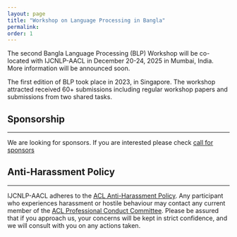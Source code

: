 ```yaml
---
layout: page
title: "Workshop on Language Processing in Bangla"
permalink:
order: 1
---
```


The second Bangla Language Processing (BLP) Workshop will be co-located with IJCNLP-AACL in December 20-24, 2025 in Mumbai, India. More information will be announced soon.

The first edition of BLP took place in 2023, in Singapore. The workshop attracted received 60+ submissions including regular workshop papers and submissions from two shared tasks.





<!--
## **Supported by**
-------------
-->


## **Sponsorship**    
-----------
We are looking for sponsors. If you are interested please check [call for sponsors](sponsors)


## **Anti-Harassment Policy**
-------------
IJCNLP-AACL adheres to the [ACL Anti-Harassment Policy](https://www.aclweb.org/adminwiki/index.php?title=Anti-Harassment_Policy). Any participant who experiences harassment or hostile behaviour may contact any current member of the [ACL Professional Conduct Committee](https://www.aclweb.org/adminwiki/index.php/Professional_Conduct_Committee). Please be assured that if you approach us, your concerns will be kept in strict confidence, and we will consult with you on any actions taken.
